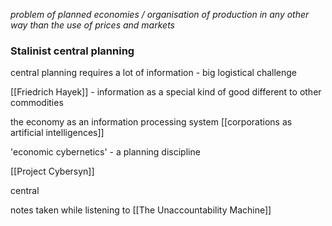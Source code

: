 *problem of planned economies / organisation of production in any other way than the use of prices and markets*

### Stalinist central planning

central planning requires a lot of information - big logistical challenge

[[Friedrich Hayek]] - information as a special kind of good different to other commodities

the economy as an information processing system
[[corporations as artificial intelligences]]

'economic cybernetics' - a planning discipline

[[Project Cybersyn]]

central 


notes taken while listening to [[The Unaccountability Machine]]